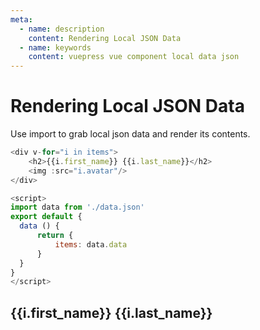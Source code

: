 ```yaml
---
meta:
  - name: description
    content: Rendering Local JSON Data 
  - name: keywords
    content: vuepress vue component local data json
---
```

# Rendering Local JSON Data

Use import to grab local json data and render its contents.

```js
<div v-for="i in items">
    <h2>{{i.first_name}} {{i.last_name}}</h2>
    <img :src="i.avatar"/>
</div>

<script>
import data from './data.json'
export default {
  data () {
      return {
          items: data.data
      }
  }
}
</script>
```

<div v-for="i in items">
    <h2>{{i.first_name}} {{i.last_name}}</h2>
    <img :src="i.avatar"/>
</div>

<script>
import data from './data.json'
export default {
  data () {
      return {
          items: data.data
      }
  }
}
</script>

